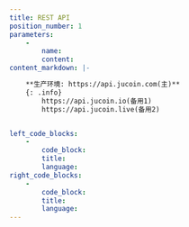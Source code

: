```yaml
---
title: REST API
position_number: 1
parameters:
    -
        name:
        content:
content_markdown: |-

    **生产环境: https://api.jucoin.com(主)**
    {: .info}
        https://api.jucoin.io(备用1)
        https://api.jucoin.live(备用2)


left_code_blocks:
    -
        code_block:
        title:
        language:
right_code_blocks:
    -
        code_block:
        title:
        language:
---
```


